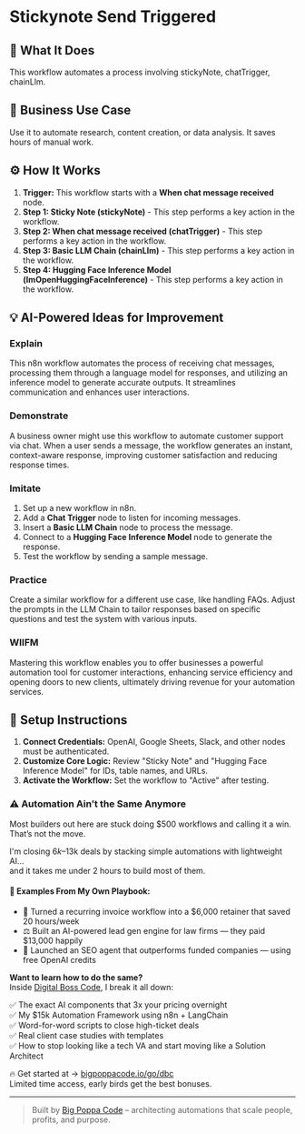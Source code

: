 # Stickynote Send Triggered

## 🚀 What It Does
This workflow automates a process involving stickyNote, chatTrigger, chainLlm.

## 💼 Business Use Case
Use it to automate research, content creation, or data analysis. It saves hours of manual work.

## ⚙️ How It Works
1.  **Trigger:** This workflow starts with a **When chat message received** node.
2. **Step 1: Sticky Note (stickyNote)** - This step performs a key action in the workflow.
3. **Step 2: When chat message received (chatTrigger)** - This step performs a key action in the workflow.
4. **Step 3: Basic LLM Chain (chainLlm)** - This step performs a key action in the workflow.
5. **Step 4: Hugging Face Inference Model (lmOpenHuggingFaceInference)** - This step performs a key action in the workflow.

## 💡 AI-Powered Ideas for Improvement
### Explain
This n8n workflow automates the process of receiving chat messages, processing them through a language model for responses, and utilizing an inference model to generate accurate outputs. It streamlines communication and enhances user interactions.

### Demonstrate
A business owner might use this workflow to automate customer support via chat. When a user sends a message, the workflow generates an instant, context-aware response, improving customer satisfaction and reducing response times.

### Imitate
1. Set up a new workflow in n8n.
2. Add a **Chat Trigger** node to listen for incoming messages.
3. Insert a **Basic LLM Chain** node to process the message.
4. Connect to a **Hugging Face Inference Model** node to generate the response.
5. Test the workflow by sending a sample message.

### Practice
Create a similar workflow for a different use case, like handling FAQs. Adjust the prompts in the LLM Chain to tailor responses based on specific questions and test the system with various inputs.

### WIIFM
Mastering this workflow enables you to offer businesses a powerful automation tool for customer interactions, enhancing service efficiency and opening doors to new clients, ultimately driving revenue for your automation services.

## 🔧 Setup Instructions
1. **Connect Credentials:** OpenAI, Google Sheets, Slack, and other nodes must be authenticated.
2. **Customize Core Logic:** Review "Sticky Note" and "Hugging Face Inference Model" for IDs, table names, and URLs.
3. **Activate the Workflow:** Set the workflow to "Active" after testing.

### ⚠️ Automation Ain’t the Same Anymore

Most builders out here are stuck doing $500 workflows and calling it a win.  
That’s not the move.  

I'm closing $6k–$13k deals by stacking simple automations with lightweight AI...  
and it takes me under 2 hours to build most of them.

#### 🧠 Examples From My Own Playbook:
- 🔁 Turned a recurring invoice workflow into a $6,000 retainer that saved 20 hours/week  
- ⚖️ Built an AI-powered lead gen engine for law firms — they paid $13,000 happily  
- 🚀 Launched an SEO agent that outperforms funded companies — using free OpenAI credits  

**Want to learn how to do the same?**  
Inside [Digital Boss Code](https://bigpoppacode.io/go/dbc), I break it all down:

✅ The exact AI components that 3x your pricing overnight  
✅ My $15k Automation Framework using n8n + LangChain  
✅ Word-for-word scripts to close high-ticket deals  
✅ Real client case studies with templates  
✅ How to stop looking like a tech VA and start moving like a Solution Architect  

🔥 Get started at → [bigpoppacode.io/go/dbc](https://bigpoppacode.io/go/dbc)  
Limited time access, early birds get the best bonuses.

---
> Built by [Big Poppa Code](https://bigpoppacode.io) – architecting automations that scale people, profits, and purpose.
